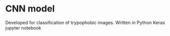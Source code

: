 # CNN model
Developed for classification of trypophobic images.
Written in Python Keras jupyter notebook

